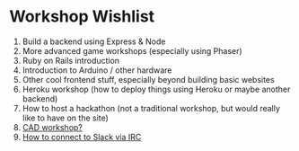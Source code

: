 # Workshop Wishlist

1. Build a backend using Express & Node
2. More advanced game workshops (especially using Phaser)
3. Ruby on Rails introduction
4. Introduction to Arduino / other hardware
5. Other cool frontend stuff, especially beyond building basic websites
6. Heroku workshop (how to deploy things using Heroku or maybe another backend)
7. How to host a hackathon (not a traditional workshop, but would really like to have on the site)
8. [CAD workshop?](https://hackclub.slack.com/archives/C3A6RB5SA/p1503953718000169)
9. [How to connect to Slack via IRC](https://hackclub.slack.com/archives/C0C78SG9L/p1504239822000077)
